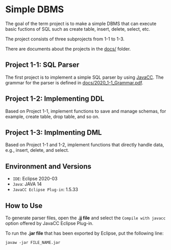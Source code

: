 # Simple DBMS

The goal of the term project is to make a simple DBMS that can execute basic fuctions of SQL such as create table, insert, delete, select, etc.

The project consists of three subprojects from 1-1 to 1-3.

There are documents about the projects in the [docs/](https://github.com/hyunjinjeong/snu-db-2020/tree/master/docs) folder.

## Project 1-1: SQL Parser

The first project is to implement a simple SQL parser by using [JavaCC](https://javacc.github.io/javacc/). The grammar for the parser is defined in [docs/2020_1-1_Grammar.pdf](https://github.com/hyunjinjeong/snu-db-2020/blob/master/docs/2020_1-1_Grammar.pdf).

## Project 1-2: Implementing DDL

Based on Project 1-1, implement functions to save and manage schemas, for example, create table, drop table, and so on.

## Project 1-3: Implmenting DML

Based on Project 1-1 and 1-2, implement functions that directly handle data, e.g., insert, delete, and select.

## Environment and Versions

* `IDE`: Eclipse 2020-03
* `Java`: JAVA 14
* `JavaCC Eclipse Plug-in`: 1.5.33

## How to Use

To generate parser files, open the **.jj file** and select the `Compile with javacc` option offered by JavaCC Eclipse Plug-in.

To run the **.jar file** that has been exported by Eclipse, put the following line:

```shell
javaw -jar FILE_NAME.jar
```
